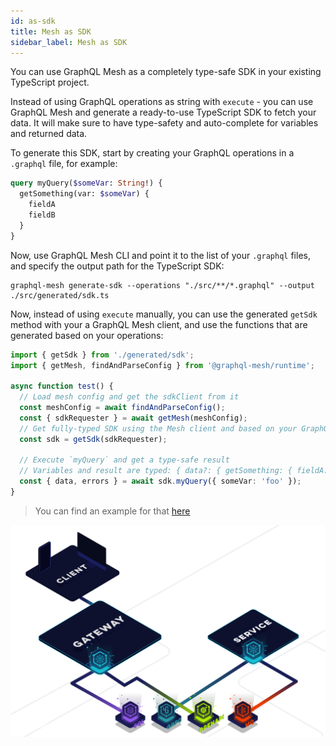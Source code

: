 ```yaml
---
id: as-sdk
title: Mesh as SDK
sidebar_label: Mesh as SDK
---
```


You can use GraphQL Mesh as a completely type-safe SDK in your existing TypeScript project.

Instead of using GraphQL operations as string with `execute` - you can use GraphQL Mesh and generate a ready-to-use TypeScript SDK to fetch your data. It will make sure to have type-safety and auto-complete for variables and returned data.

To generate this SDK, start by creating your GraphQL operations in a `.graphql` file, for example:

```graphql
query myQuery($someVar: String!) {
  getSomething(var: $someVar) {
    fieldA
    fieldB
  }
}
```

Now, use GraphQL Mesh CLI and point it to the list of your `.graphql` files, and specify the output path for the TypeScript SDK:

```
graphql-mesh generate-sdk --operations "./src/**/*.graphql" --output ./src/generated/sdk.ts
```

Now, instead of using `execute` manually, you can use the generated `getSdk` method with your a GraphQL Mesh client, and use the functions that are generated based on your operations:

```ts
import { getSdk } from './generated/sdk';
import { getMesh, findAndParseConfig } from '@graphql-mesh/runtime';

async function test() {
  // Load mesh config and get the sdkClient from it
  const meshConfig = await findAndParseConfig();
  const { sdkRequester } = await getMesh(meshConfig);
  // Get fully-typed SDK using the Mesh client and based on your GraphQL operations
  const sdk = getSdk(sdkRequester);

  // Execute `myQuery` and get a type-safe result
  // Variables and result are typed: { data?: { getSomething: { fieldA: string, fieldB: number }, errors?: GraphQLError[] } }
  const { data, errors } = await sdk.myQuery({ someVar: 'foo' });
}
```

> You can find an example for that [here](https://github.com/Urigo/graphql-mesh/tree/master/examples/postgres-geodb#using-the-generated-sdk)


![GraphQL Mesh](/img/as-sdk.png)
